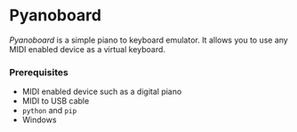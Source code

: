 # Pyanoboard
_Pyanoboard_ is a simple piano to keyboard emulator. It allows you to use any MIDI enabled device as a virtual keyboard.

### Prerequisites

- MIDI enabled device such as a digital piano
- MIDI to USB cable
- `python` and `pip`
- Windows
